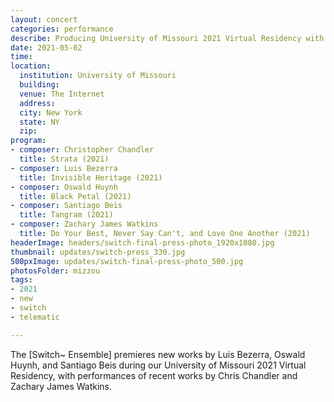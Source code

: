```yaml
---
layout: concert
categories: performance
describe: Producing University of Missouri 2021 Virtual Residency with the [Switch~ Ensemble].
date: 2021-05-02
time:
location:
  institution: University of Missouri
  building:
  venue: The Internet
  address:
  city: New York
  state: NY
  zip:
program:
- composer: Christopher Chandler
  title: Strata (2021)
- composer: Luis Bezerra
  title: Invisible Heritage (2021)
- composer: Oswald Huynh
  title: Black Petal (2021)  
- composer: Santiago Beis
  title: Tangram (2021)
- composer: Zachary James Watkins
  title: Do Your Best, Never Say Can't, and Love One Another (2021)
headerImage: headers/switch-final-press-photo_1920x1080.jpg
thumbnail: updates/switch-press_330.jpg
500pxImage: updates/switch-final-press-photo_500.jpg
photosFolder: mizzou
tags:
- 2021
- new
- switch
- telematic

---
```


The [Switch~ Ensemble] premieres new works by Luis Bezerra, Oswald Huynh, and Santiago Beis during our University of Missouri 2021 Virtual Residency, with performances of recent works by Chris Chandler and Zachary James Watkins.
